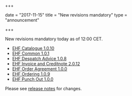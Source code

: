 +++

date = "2017-11-15"
title = "New revisions mandatory"
type = "announcement"

+++

New revisions mandatory today as of 12:00 CET.

* [EHF Catalogue 1.0.10](/ehf/standard/ehf-catalogue-1.0.10/)
* [EHF Common 1.0.1](/ehf/standard/ehf-common-1.0.1/)
* [EHF Despatch Advice 1.0.8](/ehf/standard/ehf-despatch-advice-1.0.8/)
* [EHF Invoice and Creditnote 2.0.12](/ehf/standard/ehf-invoice-and-creditnote-2.0.12/)
* [EHF Order Agreement 1.0.0](/ehf/standard/ehf-order-agreement-1.0.0/)
* [EHF Ordering 1.0.9](/ehf/standard/ehf-ordering-1.0.9/)
* [EHF Punch Out 1.0.0](/ehf/standard/ehf-punch-out-1.0.0/)

Please see [release notes](https://vefa.difi.no/ehf/guide/release/2017-11-15/) for changes.
